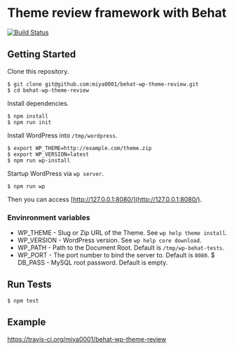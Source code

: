 # Theme review framework with Behat

[![Build Status](https://travis-ci.org/miya0001/behat-wp-theme-review.svg?branch=master)](https://travis-ci.org/miya0001/behat-wp-theme-review)

## Getting Started

Clone this repository.

```
$ git clone git@github.com:miya0001/behat-wp-theme-review.git
$ cd behat-wp-theme-review
```

Install dependencies.

```
$ npm install
$ npm run init
```

Install WordPress into `/tmp/wordpress`.

```
$ export WP_THEME=http://example.com/theme.zip
$ export WP_VERSION=latest
$ npm run wp-install
```

Startup WordPress via `wp server`.

```
$ npm run wp
```

Then you can access [http://127.0.0.1:8080/](http://127.0.0.1:8080/).

### Envinronment variables

* WP_THEME - Slug or Zip URL of the Theme. See `wp help theme install`.
* WP_VERSION - WordPress version. See `wp help core download`.
* WP_PATH - Path to the Document Root. Default is `/tmp/wp-behat-tests`.
* WP_PORT - The port number to bind the server to. Default is `8080`.
$ DB_PASS - MySQL root password. Default is empty.

## Run Tests

```
$ npm test
```

## Example

https://travis-ci.org/miya0001/behat-wp-theme-review
